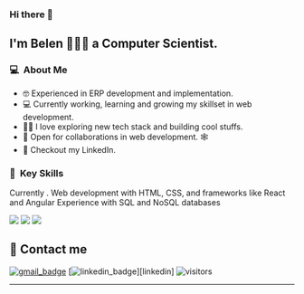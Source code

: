 


### Hi there 👋

## I'm Belen 👩🏻‍💻 a Computer Scientist.

### 💻 &nbsp;About Me 

- 🤓  Experienced in ERP development and implementation.
- 💻  Currently working, learning and growing my skillset in web development.
- 🫶🏻  I love exploring new tech stack and building cool stuffs.
- 🤝  Open for collaborations in web development. 🕸️
- 📝  Checkout my LinkedIn.           

### 🌟 &nbsp;Key Skills

Currently .
Web development with HTML, CSS, and frameworks like React and Angular
Experience with SQL and NoSQL databases


 <img src="https://komarev.com/ghpvc/?username=anabelena&color=blueviolet&style=for-the-badge&base=1000"> 

 <img src="https://github-readme-stats.vercel.app/api?username=anabelena&show_icons=true&theme=radical)"> 

 <img  src="https://github-readme-stats.vercel.app/api/top-langs/?username=anabelena&layout=donut" />



## 📧 Contact me

[![gmail_badge]](mailto:anabelen.aristah@gmail.com) [![linkedin_badge]][linkedin]  ![visitors](https://visitor-badge.glitch.me/badge?page_id=belenarista.belenarista)



<!-- badges -->
[gmail_badge]: https://img.shields.io/badge/-anabelen.aristah%40gmail.com-red?style=flat-square&logo=Gmail&logoColor=white&link=mailto:anabelen.aristah@gmail.com
[linkedin_badge]: https://img.shields.io/badge/-Linkedin-blue?style=flat-square&logo=linkedin&logoColor=white&link=https://www.linkedin.com/in/belenarista
-----
